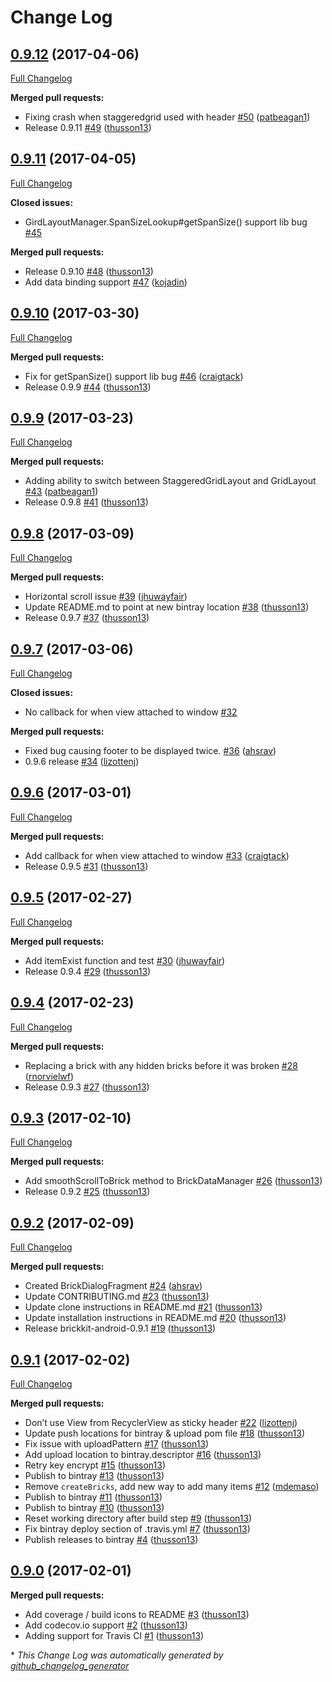 # Change Log

## [0.9.12](https://github.com/wayfair/brickkit-android/tree/0.9.12) (2017-04-06)
[Full Changelog](https://github.com/wayfair/brickkit-android/compare/0.9.11...0.9.12)

**Merged pull requests:**

- Fixing crash when staggeredgrid used with header [\#50](https://github.com/wayfair/brickkit-android/pull/50) ([patbeagan1](https://github.com/patbeagan1))
- Release 0.9.11 [\#49](https://github.com/wayfair/brickkit-android/pull/49) ([thusson13](https://github.com/thusson13))

## [0.9.11](https://github.com/wayfair/brickkit-android/tree/0.9.11) (2017-04-05)
[Full Changelog](https://github.com/wayfair/brickkit-android/compare/0.9.10...0.9.11)

**Closed issues:**

- GirdLayoutManager.SpanSizeLookup\#getSpanSize\(\) support lib bug [\#45](https://github.com/wayfair/brickkit-android/issues/45)

**Merged pull requests:**

- Release 0.9.10 [\#48](https://github.com/wayfair/brickkit-android/pull/48) ([thusson13](https://github.com/thusson13))
- Add data binding support [\#47](https://github.com/wayfair/brickkit-android/pull/47) ([kojadin](https://github.com/kojadin))

## [0.9.10](https://github.com/wayfair/brickkit-android/tree/0.9.10) (2017-03-30)
[Full Changelog](https://github.com/wayfair/brickkit-android/compare/0.9.9...0.9.10)

**Merged pull requests:**

- Fix for getSpanSize\(\) support lib bug [\#46](https://github.com/wayfair/brickkit-android/pull/46) ([craigtack](https://github.com/craigtack))
- Release 0.9.9 [\#44](https://github.com/wayfair/brickkit-android/pull/44) ([thusson13](https://github.com/thusson13))

## [0.9.9](https://github.com/wayfair/brickkit-android/tree/0.9.9) (2017-03-23)
[Full Changelog](https://github.com/wayfair/brickkit-android/compare/0.9.8...0.9.9)

**Merged pull requests:**

- Adding ability to switch between StaggeredGridLayout and GridLayout [\#43](https://github.com/wayfair/brickkit-android/pull/43) ([patbeagan1](https://github.com/patbeagan1))
- Release 0.9.8 [\#41](https://github.com/wayfair/brickkit-android/pull/41) ([thusson13](https://github.com/thusson13))

## [0.9.8](https://github.com/wayfair/brickkit-android/tree/0.9.8) (2017-03-09)
[Full Changelog](https://github.com/wayfair/brickkit-android/compare/0.9.7...0.9.8)

**Merged pull requests:**

- Horizontal scroll issue [\#39](https://github.com/wayfair/brickkit-android/pull/39) ([jhuwayfair](https://github.com/jhuwayfair))
- Update README.md to point at new bintray location [\#38](https://github.com/wayfair/brickkit-android/pull/38) ([thusson13](https://github.com/thusson13))
- Release 0.9.7 [\#37](https://github.com/wayfair/brickkit-android/pull/37) ([thusson13](https://github.com/thusson13))

## [0.9.7](https://github.com/wayfair/brickkit-android/tree/0.9.7) (2017-03-06)
[Full Changelog](https://github.com/wayfair/brickkit-android/compare/0.9.6...0.9.7)

**Closed issues:**

- No callback for when view attached to window [\#32](https://github.com/wayfair/brickkit-android/issues/32)

**Merged pull requests:**

- Fixed bug causing footer to be displayed twice.  [\#36](https://github.com/wayfair/brickkit-android/pull/36) ([ahsrav](https://github.com/ahsrav))
- 0.9.6 release [\#34](https://github.com/wayfair/brickkit-android/pull/34) ([lizottenj](https://github.com/lizottenj))

## [0.9.6](https://github.com/wayfair/brickkit-android/tree/0.9.6) (2017-03-01)
[Full Changelog](https://github.com/wayfair/brickkit-android/compare/0.9.5...0.9.6)

**Merged pull requests:**

- Add callback for when view attached to window [\#33](https://github.com/wayfair/brickkit-android/pull/33) ([craigtack](https://github.com/craigtack))
- Release 0.9.5 [\#31](https://github.com/wayfair/brickkit-android/pull/31) ([thusson13](https://github.com/thusson13))

## [0.9.5](https://github.com/wayfair/brickkit-android/tree/0.9.5) (2017-02-27)
[Full Changelog](https://github.com/wayfair/brickkit-android/compare/0.9.4...0.9.5)

**Merged pull requests:**

- Add itemExist function and test [\#30](https://github.com/wayfair/brickkit-android/pull/30) ([jhuwayfair](https://github.com/jhuwayfair))
- Release 0.9.4 [\#29](https://github.com/wayfair/brickkit-android/pull/29) ([thusson13](https://github.com/thusson13))

## [0.9.4](https://github.com/wayfair/brickkit-android/tree/0.9.4) (2017-02-23)
[Full Changelog](https://github.com/wayfair/brickkit-android/compare/0.9.3...0.9.4)

**Merged pull requests:**

- Replacing a brick with any hidden bricks before it was broken [\#28](https://github.com/wayfair/brickkit-android/pull/28) ([rnorvielwf](https://github.com/rnorvielwf))
- Release 0.9.3 [\#27](https://github.com/wayfair/brickkit-android/pull/27) ([thusson13](https://github.com/thusson13))

## [0.9.3](https://github.com/wayfair/brickkit-android/tree/0.9.3) (2017-02-10)
[Full Changelog](https://github.com/wayfair/brickkit-android/compare/0.9.2...0.9.3)

**Merged pull requests:**

- Add smoothScrollToBrick method to BrickDataManager [\#26](https://github.com/wayfair/brickkit-android/pull/26) ([thusson13](https://github.com/thusson13))
- Release 0.9.2 [\#25](https://github.com/wayfair/brickkit-android/pull/25) ([thusson13](https://github.com/thusson13))

## [0.9.2](https://github.com/wayfair/brickkit-android/tree/0.9.2) (2017-02-09)
[Full Changelog](https://github.com/wayfair/brickkit-android/compare/0.9.1...0.9.2)

**Merged pull requests:**

- Created BrickDialogFragment [\#24](https://github.com/wayfair/brickkit-android/pull/24) ([ahsrav](https://github.com/ahsrav))
- Update CONTRIBUTING.md [\#23](https://github.com/wayfair/brickkit-android/pull/23) ([thusson13](https://github.com/thusson13))
- Update clone instructions in README.md [\#21](https://github.com/wayfair/brickkit-android/pull/21) ([thusson13](https://github.com/thusson13))
- Update installation instructions in README.md [\#20](https://github.com/wayfair/brickkit-android/pull/20) ([thusson13](https://github.com/thusson13))
- Release brickkit-android-0.9.1 [\#19](https://github.com/wayfair/brickkit-android/pull/19) ([thusson13](https://github.com/thusson13))

## [0.9.1](https://github.com/wayfair/brickkit-android/tree/0.9.1) (2017-02-02)
[Full Changelog](https://github.com/wayfair/brickkit-android/compare/0.9.0...0.9.1)

**Merged pull requests:**

- Don’t use View from RecyclerView as sticky header [\#22](https://github.com/wayfair/brickkit-android/pull/22) ([lizottenj](https://github.com/lizottenj))
- Update push locations for bintray & upload pom file [\#18](https://github.com/wayfair/brickkit-android/pull/18) ([thusson13](https://github.com/thusson13))
- Fix issue with uploadPattern [\#17](https://github.com/wayfair/brickkit-android/pull/17) ([thusson13](https://github.com/thusson13))
- Add upload location to bintray.descriptor [\#16](https://github.com/wayfair/brickkit-android/pull/16) ([thusson13](https://github.com/thusson13))
- Retry key encrypt [\#15](https://github.com/wayfair/brickkit-android/pull/15) ([thusson13](https://github.com/thusson13))
- Publish to bintray [\#13](https://github.com/wayfair/brickkit-android/pull/13) ([thusson13](https://github.com/thusson13))
- Remove `createBricks`, add new way to add many items [\#12](https://github.com/wayfair/brickkit-android/pull/12) ([mdemaso](https://github.com/mdemaso))
- Publish to bintray [\#11](https://github.com/wayfair/brickkit-android/pull/11) ([thusson13](https://github.com/thusson13))
- Publish to bintray [\#10](https://github.com/wayfair/brickkit-android/pull/10) ([thusson13](https://github.com/thusson13))
- Reset working directory after build step [\#9](https://github.com/wayfair/brickkit-android/pull/9) ([thusson13](https://github.com/thusson13))
- Fix bintray deploy section of .travis.yml [\#7](https://github.com/wayfair/brickkit-android/pull/7) ([thusson13](https://github.com/thusson13))
- Publish releases to bintray [\#4](https://github.com/wayfair/brickkit-android/pull/4) ([thusson13](https://github.com/thusson13))

## [0.9.0](https://github.com/wayfair/brickkit-android/tree/0.9.0) (2017-02-01)
**Merged pull requests:**

- Add coverage / build icons to README [\#3](https://github.com/wayfair/brickkit-android/pull/3) ([thusson13](https://github.com/thusson13))
- Add codecov.io support [\#2](https://github.com/wayfair/brickkit-android/pull/2) ([thusson13](https://github.com/thusson13))
- Adding support for Travis CI [\#1](https://github.com/wayfair/brickkit-android/pull/1) ([thusson13](https://github.com/thusson13))



\* *This Change Log was automatically generated by [github_changelog_generator](https://github.com/skywinder/Github-Changelog-Generator)*